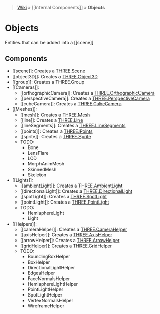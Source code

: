 > [Wiki](Home) » [[Internal Components]] » **Objects**

# Objects

Entities that can be added into a [[scene]]

## Components

* [[scene]]: Creates a [THREE.Scene](http://threejs.org/docs/#Reference/Scenes/Scene)
* [[object3D]]: Creates a [THREE.Object3D](http://threejs.org/docs/#Reference/Core/Object3D)
* [[group]]: Creates a THREE.Group
* [[Cameras]]:
  * [[orthographicCamera]]: Creates a [THREE.OrthographicCamera](http://threejs.org/docs/#Reference/Cameras/OrthographicCamera)
  * [[perspectiveCamera]]: Creates a [THREE.PerspectiveCamera](http://threejs.org/docs/#Reference/Cameras/PerspectiveCamera)
  * [[cubeCamera]]: Creates a [THREE.CubeCamera](http://threejs.org/docs/#Reference/Cameras/CubeCamera)
* [[Meshes]]:
  * [[mesh]]: Creates a [THREE.Mesh](http://threejs.org/docs/#Reference/Objects/Mesh)
  * [[line]]: Creates a [THREE.Line](http://threejs.org/docs/#Reference/Objects/Line)
  * [[lineSegments]]: Creates a [THREE.LineSegments](http://threejs.org/docs/#Reference/Objects/LineSegments)
  * [[points]]: Creates a [THREE.Points](http://threejs.org/docs/#Reference/Objects/Points)
  * [[sprite]]: Creates a [THREE.Sprite](http://threejs.org/docs/#Reference/Objects/Sprite)
  * TODO:
    * Bone
    * LensFlare
    * LOD
    * MorphAnimMesh
    * SkinnedMesh
    * Skeleton
* [[Lights]]:
  * [[ambientLight]]: Creates a [THREE.AmbientLight](http://threejs.org/docs/#Reference/Lights/AmbientLight)
  * [[directionalLight]]: Creates a [THREE.DirectionalLight](http://threejs.org/docs/#Reference/Lights/DirectionalLight)
  * [[spotLight]]: Creates a [THREE.SpotLight](http://threejs.org/docs/#Reference/Lights/SpotLight)
  * [[pointLight]]: Creates a [THREE.PointLight](http://threejs.org/docs/#Reference/Lights/PointLight)
  * TODO:
    * HemisphereLight
    * Light
* [[Helpers]]:
  * [[cameraHelper]]: Creates a [THREE.CameraHelper](http://threejs.org/docs/#Reference/Extras.Helpers/CameraHelper)
  * [[axisHelper]]: Creates a [THREE.AxisHelper](http://threejs.org/docs/#Reference/Extras.Helpers/AxisHelper)
  * [[arrowHelper]]: Creates a [THREE.ArrowHelper](http://threejs.org/docs/#Reference/Extras.Helpers/ArrowHelper)
  * [[gridHelper]]: Creates a [THREE.GridHelper](https://threejs.org/docs/index.html#Reference/Extras.Helpers/GridHelper)
  * TODO:
    * BoundingBoxHelper
    * BoxHelper
    * DirectionalLightHelper
    * EdgesHelper
    * FaceNormalsHelper
    * HemisphereLightHelper
    * PointLightHelper
    * SpotLightHelper
    * VertexNormalsHelper
    * WireframeHelper
